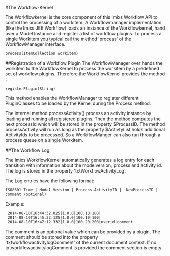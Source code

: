 #The Workflow-Kernel

The Workflowkernel is the core component of this Imixs Workflow API to control the processing of a workitem. A Workflowmanager implementation (like the Imixs JEE Workflow) loads an instance of the Workflowkernel, hand over a Model Instance and register a list of workflow plugins. To process a single Workitem you typical call the method 'process' of the WorkflowManager  interface.
 
    process(ItemCollection workitem) 

##Registration of a Workflow Plugin
The WorkflowManager over hands the workitem to the WorkflowKernel to process the workitem by a predefined set of workflow plugins. Therefore the WorkflowKernel provides the method :

    registerPlugin(String) 

This method enables the WorkflowManager to register different PluginClasses to be loaded by 
the Kernel during the Process method.
 
The internal method processActivity() process an activity instance by loading and running all  registered plugins. Then the method computes the next processId which will be stored in the  property $ProcessID. The method processActivity will run as long as the property $ActivtyList holds additional ActivityIds to be processed. So a WorkflowManger can also run through a process queue on a single Workitem.
  
##The Workflow Log

The Imixs WorkflowKernel automatically generates a log entry for each transition 
with information about the modelversion, process and activity id.
The log is stored in the property 'txtWorkflowActivityLog'. 
 
The Log entries have the following format:
 
    ISO8601 Time | Model Version | Process.ActivityID |  NewProcessID | comment /optional)
 
Example:

	 2014-08-10T16:44:32.025|1.0.0|100.10|100|
	 2014-08-10T16:45:32.125|1.0.0|100.10|100|
	 2014-08-10T16:47:12.332|1.0.0|100.20|200|userid|comment

The comment is an optional value which can be provided by a plugin. The comment should be stored into the property 'txtworkflowactivitylogComment' of the current document context. If no txtworkflowactivitylogComment is provided the comment section is empty.
    